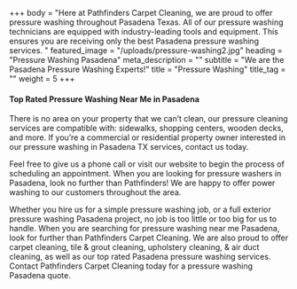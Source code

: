 +++
body = "Here at Pathfinders Carpet Cleaning, we are proud to offer pressure washing throughout Pasadena Texas.  All of our pressure washing technicians are equipped with industry-leading tools and equipment. This ensures you are receiving only the best Pasadena pressure washing services. "
featured_image = "/uploads/pressure-washing2.jpg"
heading = "Pressure Washing Pasadena"
meta_description = ""
subtitle = "We are the Pasadena Pressure Washing Experts!"
title = "Pressure Washing"
title_tag = ""
weight = 5
+++
#### Top Rated Pressure Washing Near Me in Pasadena

There is no area on your property that we can’t clean, our pressure cleaning services are compatible with: sidewalks, shopping centers, wooden decks, and more. If you’re a commercial or residential property owner interested in our pressure washing in Pasadena TX services, contact us today.

Feel free to give us a phone call or visit our website to begin the process of scheduling an appointment. When you are looking for pressure washers in Pasadena, look no further than Pathfinders! We are happy to offer power washing to our customers throughout the area.

Whether you hire us for a simple pressure washing job, or a full exterior pressure washing Pasadena project, no job is too little or too big for us to handle. When you are searching for pressure washing near me Pasadena, look for further than Pathfinders Carpet Cleaning. We are also proud to offer carpet cleaning, tile & grout cleaning, upholstery cleaning, & air duct cleaning, as well as our top rated Pasadena pressure washing services. Contact Pathfinders Carpet Cleaning today for a pressure washing Pasadena quote.